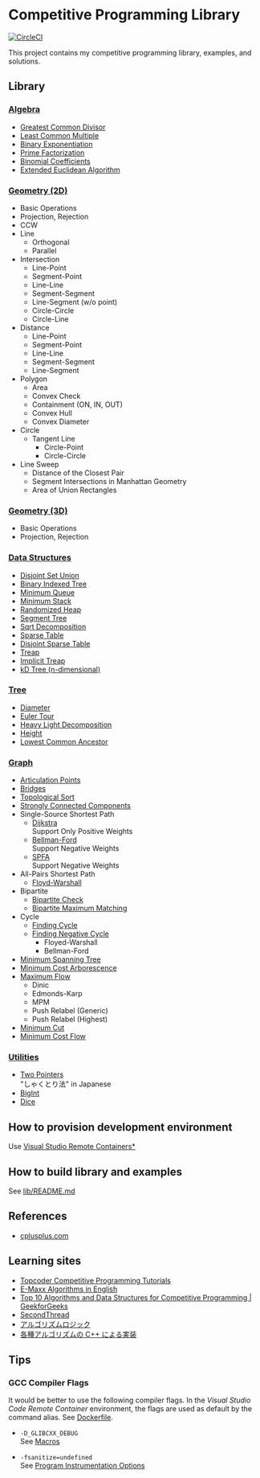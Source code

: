 # Competitive Programming Library

[![CircleCI](https://circleci.com/gh/xirc/cp-algorithm.svg?style=shield)](https://circleci.com/gh/xirc/cp-algorithm)

This project contains my competitive programming library, examples, and solutions.


## Library

### [Algebra](/lib/cpalgo/algebra/README.md)

* [Greatest Common Divisor](/lib/cpalgo/algebra/README.md#Greatest-Common-Divisor)
* [Least Common Multiple](/lib/cpalgo/algebra/README.md#Least-Common-Multiple)
* [Binary Exponentiation](lib/cpalgo/algebra/README.md#Binary-Exponentiation)
* [Prime Factorization](lib/cpalgo/algebra/README.md#Prime-Factorization)
* [Binomial Coefficients](lib/cpalgo/algebra/README.md#Binomial-Coefficients)
* [Extended Euclidean Algorithm](lib/cpalgo/algebra/README.md#Extended-Euclidean-Algorithm)

### [Geometry (2D)](/lib/cpalgo/geometry)

* Basic Operations
* Projection, Rejection
* CCW
* Line
  * Orthogonal
  * Parallel
* Intersection
  * Line-Point
  * Segment-Point
  * Line-Line
  * Segment-Segment
  * Line-Segment (w/o point)
  * Circle-Circle
  * Circle-Line
* Distance
  * Line-Point
  * Segment-Point
  * Line-Line
  * Segment-Segment
  * Line-Segment
* Polygon
  * Area
  * Convex Check
  * Containment (ON, IN, OUT)
  * Convex Hull
  * Convex Diameter
* Circle
  * Tangent Line
    - Circle-Point
    - Circle-Circle
* Line Sweep
  * Distance of the Closest Pair
  * Segment Intersections in Manhattan Geometry
  * Area of Union Rectangles

### [Geometry (3D)](/lib/cpalgo/geometry)

* Basic Operations
* Projection, Rejection

### [Data Structures](/lib/cpalgo/ds)

* [Disjoint Set Union](/lib/cpalgo/ds/README.md#Disjoint-Set-Union)
* [Binary Indexed Tree](/lib/cpalgo/ds/README.md#Binary-Indexed-Tree)
* [Minimum Queue](/lib/cpalgo/ds/README.md#Minimum-Queue)
* [Minimum Stack](/lib/cpalgo/ds/README.md#Minimum-Stack)
* [Randomized Heap](/lib/cpalgo/ds/README.md#Randomized-Heap)
* [Segment Tree](/lib/cpalgo/ds/README.md#Segment-Tree)
* [Sqrt Decomposition](/lib/cpalgo/ds/README.md#Sqrt-Decomposition)
* [Sparse Table](/lib/cpalgo/ds/README.md#Sparse-Table)
* [Disjoint Sparse Table](/lib/cpalgo/ds/README.md#Disjoint-Sparse-Table)
* [Treap](/lib/cpalgo/ds/README.md#Treap)
* [Implicit Treap](/lib/cpalgo/ds/README.md#Implicit-Treap)
* [kD Tree (n-dimensional)](/lib/cpalgo/ds/README.md#kD-Tree)

### [Tree](/lib/cpalgo/tree/README.md)

* [Diameter](/lib/cpalgo/tree/README.md#Diameter)
* [Euler Tour](/lib/cpalgo/tree/README.md#Euler-Tour)
* [Heavy Light Decomposition](/lib/cpalgo/tree/README.md#Heavy-Light-Decomposition)
* [Height](/lib/cpalgo/tree/README.md#Height)
* [Lowest Common Ancestor](/lib/cpalgo/tree/README.md#Lowest-Common-Ancestor)

### [Graph](/lib/cpalgo/graph/README.md)

* [Articulation Points](/lib/cpalgo/graph/README.md#Articulation-Points)
* [Bridges](/lib/cpalgo/graph/README.md#Bridges)
* [Topological Sort](/lib/cpalgo/graph/README.md#Topological-Sort)
* [Strongly Connected Components](/lib/cpalgo/graph/README.md#Strongly-Connected-Components)
* Single-Source Shortest Path
  * [Dijkstra](/lib/cpalgo/graph/README.md#Dijkstra)  
    Support Only Positive Weights
  * [Bellman-Ford](/lib/cpalgo/graph/README.md#Bellman-Ford)  
    Support Negative Weights
  * [SPFA](/lib/cpalgo/graph/README.md#SPFA)  
    Support Negative Weights
* All-Pairs Shortest Path
  * [Floyd-Warshall](/lib/cpalgo/graph/README.md#Floyd-Warshall)
* Bipartite
  * [Bipartite Check](/lib/cpalgo/graph/README.md#Bipartite-Check)
  * [Bipartite Maximum Matching](/lib/cpalgo/graph/README.md#Bipartite-Maximum-Matching)
* Cycle
  * [Finding Cycle](/lib/cpalgo/graph/README.md#Finding-Cycle)
  * [Finding Negative Cycle](/lib/cpalgo/graph/README.md#Finding-Negative-Cycle)
    * Floyed-Warshall
    * Bellman-Ford
* [Minimum Spanning Tree](/lib/cpalgo/graph/README.md#Minimum-Spanning-Tree)
* [Minimum Cost Arborescence](/lib/cpalgo/graph/README.md#Minimum-Cost-Arborescence)
* [Maximum Flow](/lib/cpalgo/graph/README.md#Maximum-Flow)
  * Dinic
  * Edmonds-Karp
  * MPM
  * Push Relabel (Generic)
  * Push Relabel (Highest)
* [Minimum Cut](/lib/cpalgo/graph/README.md#Minimum-Cut)
* [Minimum Cost Flow](/lib/cpalgo/graph/README.md#Minimum-Cost-Flow)

### [Utilities](/lib/cpalgo/util)

* [Two Pointers](/lib/cpalgo/util/README.md#Two-Pointers)  
  "しゃくとり法" in Japanese
* [BigInt](/lib/cpalgo/util/README.md#BigInt)
* [Dice](/lib/cpalgo/util/README.md#Dice)

## How to provision development environment

Use [Visual Studio Remote Containers*](https://marketplace.visualstudio.com/items?itemName=ms-vscode-remote.remote-containers)

## How to build library and examples

See [lib/README.md](lib/README.md)


## References

* [cplusplus.com](http://www.cplusplus.com/reference/)

## Learning sites

* [Topcoder Competitive Programming Tutorials](https://www.topcoder.com/community/competitive-programming/tutorials/)
* [E-Maxx Algorithms in English](https://cp-algorithms.com/)
* [Top 10 Algorithms and Data Structures for Competitive Programming | GeekforGeeks](https://www.geeksforgeeks.org/top-algorithms-and-data-structures-for-competitive-programming/)
* [SecondThread](https://www.youtube.com/channel/UCXbCohpE9IoVQUD2Ifg1d1g?)
* [アルゴリズムロジック](https://algo-logic.info/)
* [各種アルゴリズムの C++ による実装](http://www.prefield.com/algorithm/)


## Tips

### GCC Compiler Flags

It would be better to use the following compiler flags.
In the _Visual Studio Code Remote Container_ environment,
the flags are used as default by the command alias. See [Dockerfile](/.devcontainer/Dockerfile).


- `-D_GLIBCXX_DEBUG`  
See [Macros](https://gcc.gnu.org/onlinedocs/libstdc++/manual/using_macros.html)

- `-fsanitize=undefined`  
See [Program Instrumentation Options](https://gcc.gnu.org/onlinedocs/gcc/Instrumentation-Options.html)